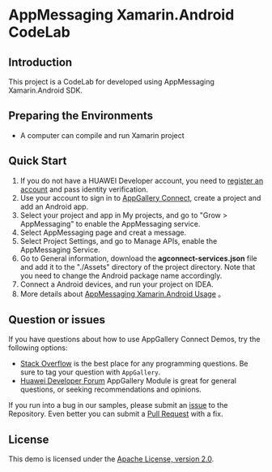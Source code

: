 # AppMessaging Xamarin.Android CodeLab

## Introduction

This project is a CodeLab for developed using AppMessaging Xamarin.Android SDK.

## Preparing the Environments
* A computer can compile and run Xamarin project

## Quick Start

1. If you do not have a HUAWEI Developer account, you need to [register an account](https://developer.huawei.com/consumer/en/doc/start/registration-and-verification-0000001053628148) and pass identity verification.
2. Use your account to sign in to [AppGallery Connect](https://developer.huawei.com/consumer/en/doc/development/AppGallery-connect-Guides/agc-get-started), create a project and add an Android app.
3. Select your project and app in My projects, and go to "Grow > AppMessaging" to enable the AppMessaging service.
4. Select  AppMessaging page and creat a message.
5. Select Project Settings, and go to Manage APIs, enable the AppMessaging Service.
6. Go to General information, download the **agconnect-services.json** file and add it to the "./Assets" directory of the project directory. Note that you need to change the Android package name accordingly.
7. Connect a Android devices, and run your project on IDEA.
8. More details about [AppMessaging Xamarin.Android Usage](https://developer.huawei.com/consumer/cn/doc/development/AppGallery-connect-Guides/agc-applinking-xamarin-android-usage-0000001077120642) 。

## Question or issues

If you have questions about how to use AppGallery Connect Demos, try the following options:
* [Stack Overflow](https://stackoverflow.com/) is the best place for any programming questions. Be sure to tag your question with `AppGallery`.
* [Huawei Developer Forum](https://forums.developer.huawei.com/forumPortal/en/home) AppGallery Module is great for general questions, or seeking recommendations and opinions.

If you run into a bug in our samples, please submit an [issue](https://github.com/AppGalleryConnect/agc-demos/issues) to the Repository. Even better you can submit a [Pull Request](https://github.com/AppGalleryConnect/agc-demos/pulls) with a fix.

## License
This demo is licensed under the [Apache License, version 2.0](http://www.apache.org/licenses/LICENSE-2.0).
